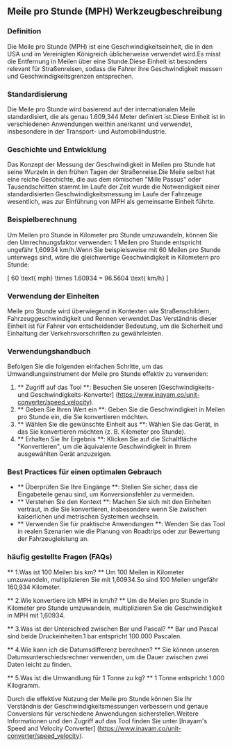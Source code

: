 ## Meile pro Stunde (MPH) Werkzeugbeschreibung

### Definition
Die Meile pro Stunde (MPH) ist eine Geschwindigkeitseinheit, die in den USA und im Vereinigten Königreich üblicherweise verwendet wird.Es misst die Entfernung in Meilen über eine Stunde.Diese Einheit ist besonders relevant für Straßenreisen, sodass die Fahrer ihre Geschwindigkeit messen und Geschwindigkeitsgrenzen entsprechen.

### Standardisierung
Die Meile pro Stunde wird basierend auf der internationalen Meile standardisiert, die als genau 1.609,344 Meter definiert ist.Diese Einheit ist in verschiedenen Anwendungen weithin anerkannt und verwendet, insbesondere in der Transport- und Automobilindustrie.

### Geschichte und Entwicklung
Das Konzept der Messung der Geschwindigkeit in Meilen pro Stunde hat seine Wurzeln in den frühen Tagen der Straßenreise.Die Meile selbst hat eine reiche Geschichte, die aus dem römischen "Mille Passus" oder Tausendschritten stammt.Im Laufe der Zeit wurde die Notwendigkeit einer standardisierten Geschwindigkeitsmessung im Laufe der Fahrzeuge wesentlich, was zur Einführung von MPH als gemeinsame Einheit führte.

### Beispielberechnung
Um Meilen pro Stunde in Kilometer pro Stunde umzuwandeln, können Sie den Umrechnungsfaktor verwenden: 1 Meilen pro Stunde entspricht ungefähr 1,60934 km/h.Wenn Sie beispielsweise mit 60 Meilen pro Stunde unterwegs sind, wäre die gleichwertige Geschwindigkeit in Kilometern pro Stunde:

\[ 60 \text{ mph} \times 1.60934 = 96.5604 \text{ km/h} \]

### Verwendung der Einheiten
Meile pro Stunde wird überwiegend in Kontexten wie Straßenschildern, Fahrzeuggeschwindigkeit und Rennen verwendet.Das Verständnis dieser Einheit ist für Fahrer von entscheidender Bedeutung, um die Sicherheit und Einhaltung der Verkehrsvorschriften zu gewährleisten.

### Verwendungshandbuch
Befolgen Sie die folgenden einfachen Schritte, um das Umwandlungsinstrument der Meile pro Stunde effektiv zu verwenden:
1. ** Zugriff auf das Tool **: Besuchen Sie unseren [Geschwindigkeits- und Geschwindigkeits-Konverter] (https://www.inayam.co/unit-converter/speed_velocity).
2. ** Geben Sie Ihren Wert ein **: Geben Sie die Geschwindigkeit in Meilen pro Stunde ein, die Sie konvertieren möchten.
3. ** Wählen Sie die gewünschte Einheit aus **: Wählen Sie das Gerät, in das Sie konvertieren möchten (z. B. Kilometer pro Stunde).
4. ** Erhalten Sie Ihr Ergebnis **: Klicken Sie auf die Schaltfläche "Konvertieren", um die äquivalente Geschwindigkeit in Ihrem ausgewählten Gerät anzuzeigen.

### Best Practices für einen optimalen Gebrauch
- ** Überprüfen Sie Ihre Eingänge **: Stellen Sie sicher, dass die Eingabeteile genau sind, um Konversionsfehler zu vermeiden.
- ** Verstehen Sie den Kontext **: Machen Sie sich mit den Einheiten vertraut, in die Sie konvertieren, insbesondere wenn Sie zwischen kaiserlichen und metrischen Systemen wechseln.
- ** Verwenden Sie für praktische Anwendungen **: Wenden Sie das Tool in realen Szenarien wie die Planung von Roadtrips oder zur Bewertung der Fahrzeugleistung an.

### häufig gestellte Fragen (FAQs)

** 1.Was ist 100 Meilen bis km? **
Um 100 Meilen in Kilometer umzuwandeln, multiplizieren Sie mit 1,60934.So sind 100 Meilen ungefähr 160,934 Kilometer.

** 2.Wie konvertiere ich MPH in km/h? **
Um die Meilen pro Stunde in Kilometer pro Stunde umzuwandeln, multiplizieren Sie die Geschwindigkeit in MPH mit 1,60934.

** 3.Was ist der Unterschied zwischen Bar und Pascal? **
Bar und Pascal sind beide Druckeinheiten.1 bar entspricht 100.000 Pascalen.

** 4.Wie kann ich die Datumsdifferenz berechnen? **
Sie können unseren Datumsunterschiedsrechner verwenden, um die Dauer zwischen zwei Daten leicht zu finden.

** 5.Was ist die Umwandlung für 1 Tonne zu kg? **
1 Tonne entspricht 1.000 Kilogramm.

Durch die effektive Nutzung der Meile pro Stunde können Sie Ihr Verständnis der Geschwindigkeitsmessungen verbessern und genaue Conversions für verschiedene Anwendungen sicherstellen.Weitere Informationen und den Zugriff auf das Tool finden Sie unter [Inayam's Speed ​​and Velocity Converter] (https://www.inayam.co/unit-converter/speed_velocity).